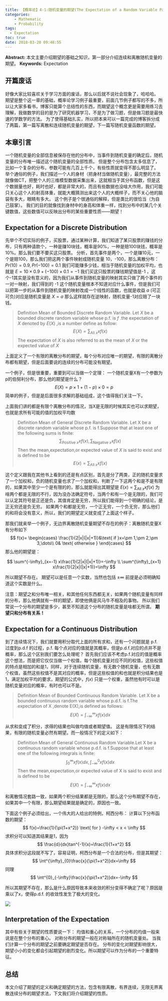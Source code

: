 ```yaml
---
title: 【概率论】4-1:随机变量的期望(The Expectation of a Random Variable Part I)
categories:
    - Mathematic
    - Probability
tags:
  - Expectation
toc: true
date: 2018-03-20 09:48:55
---
```


**Abstract:** 本文主要介绍期望的基础之知识，第一部分介绍连续和离散随机变量的期望。
**Keywords:** Expectation

<!--more-->
## 开篇废话
好像大家比较喜欢关于学习方面的废话，那么以后就不说社会现象了，哈哈哈。
期望是整个这一章的基础，概率论学习例子最重要，前面几节例子都写的不多，所以让大家多看书，博客只能算个总结性的东西，而期望这个概念更是需要用练习去理解，我做数学的目的是为了研究机器学习，不是为了做习题，但是做习题是最快速的学数学的方法。
为了使得基础扎实，所以把本来可以一篇完成的博客拆分成了两篇，第一篇写离散和连续随机变量的期望，下一篇写随机变量函数的期望。

## 本章引言
一个随机变量的全部信息被保存在他的分布中，当事件到随机变量的确定后，随机变量的分布唯一描述这个随机变量的全部性质。
但是整个分布包含太多信息了，比如一个复杂的分布，参数可能有几百上千个，有些性质就变得不那么明显了。
举个通俗的例子，我们描述一个人的身材（把身材当做随机变量），最完整的方法就像做CT，把整个人的三维模型数据采集出来，这就相当于其分布函数，但是这个数据量也好，耗时也好，都是非常大的，而且有些数据也没啥大作用，我们可能只关心这个人的射高体重，就能大概猜测出来这个人的大概样子，而不关心他的脑袋有多大，眼睛有多大。
这个例子是个很通俗的解释，但是类比的很恰当（为自己鼓掌）。
我们的目的就像找到身材中的身高和体重一样，找到分布中的某几个关键数值，这些数值可以反映出分布的某些重要性质——期望！
## Expectation for a Discrete Distribution
先举个不切实际的例子，买股票，通过某种计算，我们知道了某只股票的赚钱的分布，只有两种请款个，一种是赚10块钱，概率是90%，一种是赔100块钱，概率是10%。那么我们要不要买这只股票。
分析，首先事件是两个，一个是赚10元，一个是赔100，那么我们把这两个事件映射成随机变量 10，-100，那么离散分布：$Pr(10)=0.9,Pr(-100)=0.1$  我们可能赚多少钱，相当于随机变量的加权平均，也就是 $E=10\times 0.9+(-100)\times 0.1 =-1$ 我们买这只股票的赚钱期望值是-1 ，这个-1其实是没有意义的，因为我们从事件到随机变量的映射其实只做了两个事件的一对一映射，我们得到的 -1 这个随机变量根本不知道对应什么事件，但是我们可以把第一步的从事件到随机变量的映射改成一个线性的函数，也就是收益 $a$ (可正可负)对应是随机变量是 $X=a$ 那么这样就存在逆映射，随机变量-1对应赔了一块钱。

> Definition Mean of Bounded Discrete Random Variable. Let $X$ be a bounded discrete random variable whose p.f. is $f$ .the expectation of $X$ denoted by $E(X)$ ,is a number define as follow:
$$
E(X)=\sum_{\text{All }x}xf(x)
$$
The expectation of $X$ is also referred to as the mean of $X$ or the expected value of $X$

上面定义了一个有限的离散分布的期望，每个分布对应唯一的期望，有限的离散分布都有期望，但是后面要说的连续的分布可能没有期望。

一个例子，但是很重要，重要到可以当做一个定理：
一个随机变量X有一个参数为p的伯努利分布，那么他的期望是什么？
$$
E(X)=p\times 1+(1-p)\times 0=p
$$
简单的例子，但是是后面很多求解的基础组成，这个值得我们关注一下。

上面我们讲的都是有限个离散分布的情况，当X是无限的时候其实也可以求期望，也就是求所有可能的值的加权平均数

>Definition Mean of General Discrete Random Variable. Let X be a discrete random variable whose p.f. is f.Suppose that at least one of the following sums is finite:
$$
\sum_{\text{Positive }x}xf(x) , \sum_{\text{Negative }x}xf(x)
$$
Then the mean,expectation,or expected value of $X$ is said to exist and is defined to be
$$
E(x)=\sum_{\text{All } x}xf(x)
$$


这个定义跟我在其他书上看到的还是有点区别，首先是分了两类，正的随机变量求了一个加权和，负的随机变量也求了一个加权和，判断了一下这两个和是不是有限的，如果其中至少一个是有限的的，那么就能得出其期望是 $E(x)=\sum_{\text{All } x}xf(x)$  为啥两个都是无限的不行，因为没办法确定符号，当两个和有一个是无限的，我们可以认定其符号是正还是负，其值肯定是无穷，所以我们能得到一个明确的结论，是正无穷还是负无穷。
如果两个和都是无穷，一个正无穷，一个负无穷，那么他们的和将会没有意义，所以，我们的期望定义就变成了上面这个样子。

那我们就来举一个例子，无边界离散随机变量期望不存在的例子：离散随机变量X有分布如下
$$
f(x)=
\begin{cases}
\frac{1}{2|x|(|x|+1)}&\text{ if }x=\pm 1,\pm 2,\pm 3,\dots\\
0& \text{ otherwise }
\end{cases}
$$
那么他的期望是：

$$
\sum^{-\infty}_{x=-1} x\frac{1}{2|x|(|x|+1)}=-\infty \\
\sum^{\infty}_{x=1} x\frac{1}{2|x|(|x|+1)}=\infty
$$

所以期望不存在。
期望可以是任意一个实数，当然也包括 $\pm \infty$ 前提是必须明确知道这个实数是什么。

注意：期望之和分布唯一相关，和其他任何东西都无关，如果两个随机变量有同样的分布，那么他俩就有一样的期望，即使他俩是风马牛不相及的事物。
所以我们常说一个分布的期望是多少，甚至不知道这个分布的随机变量是啥都无所谓。
**期望只和分布有关系！**

## Expectation for a Continuous Distribution
到了连续情况下，我们就要用积分取代上面的所有求和，还有一个问题就是 p.f. 过度到p.d.f 的过程，p.f. 每个点对应的值就是其概率，但是p.d.f.对应的点并不是概率，那么这个区别我们要怎么处理呢？
首先我们应该不考虑p.f.对应的值是概率这个想法，而是把它仅仅当做一个权值，每个随机变量对应不同的权值，这些权值的特点是相加的和是1，同样，对于连续随机变量，有无数个随机变量，也有无数个权值，虽然这些权值不是其对应的概率，但是这些权值的和也就是积分结果也是1，满足加权平均的要求，期望的公式中，$f(x)$ 只是一个权重，虽然他有时可以是随机变量对应的概率，有时也可以不是。

>Definition Mean of Bounded Continuous Random Variable. Let X be a bounded continuous random variable whose p.d.f. is f.The expectation of X ,denote E(X),is defined as follows:
$$
E(X)=\int^{\infty}_{-\infty}xf(x)dx
$$

从求和变成了积分，求得的结果也叫做均值或者期望值。
这是有限情况下的结果，有限的随机变量必然有期望。而一般情况下的定义如下：

>Definition Mean of General Continuous Random Variable.Let X be a continuous random variable whose p.d.f. is f.Suppose that at least one of the following integrals is finite:
$$
\int^{\infty}_{0}xf(x)dx,\int^{0}_{-\infty}xf(x)dx
$$
Then the mean,expectation,or expected value of X is said to exist and is defined to be
$$
E(X)=\int^{\infty}_{-\infty}xf(x)dx
$$

和离散情况套路一致，如果两个积分结果都是无限的，那么这个分布期望不存在，如果其中一个有限，那么期望结果就是确定的，原因也一致。

下面这个例子必须给出，一个伟大的人给出的特例，柯西分布：
计算以下分布函数的期望：
$$
f(x)=\frac{1}{\pi(1+x^2)} \text{ for } -\infty < x < \infty
$$
求积分可以知道其结果是1，因为
$$
\frac{d}{dx}tan^{-1}(x)=\frac{1}{1+x^2}
$$
具体求积分这段就不写了，容易证明，柯西分布是一个合法的分布，但是其期望：
$$
\int^{\infty}_{0}\frac{x}{\pi(1+x^2)}dx=\infty
$$
同理
$$
\int^{0}_{-\infty}\frac{x}{\pi(1+x^2)}dx=-\infty
$$

所以其期望不存在，那么是什么原因导致本来收敛的积分变得不确定了呢？原因是乘以了x，使得p.d.f. 的收敛性发生了极大的变化。

![](https://tony4ai-1251394096.cos.ap-hongkong.myqcloud.com/blog_images/Math-Probability-4-1-The-Expectation-of-a-Random-Variable-P1/cauchy.png)

## Interpretation of the Expectation

其中有些关于期望的性质要说一下：
均值和重心的关系，一个分布的均值一般来说是在整个分布的重心。
对称分布的期望一般在对称轴所在的随机变量处。
当我们计算一个分布的期望之前要确定期望是否存在。
分布的变化对期望影响很大，期望小小的变化都会引起期望的剧烈变化。所以期望可以作为分布的一个重要特征。
## 总结
本文介绍了期望的定义和确定期望的方法，包含有限离散，有界连续，无限无界离散连续分布的期望求法，下文我们将介绍期望的性质。
